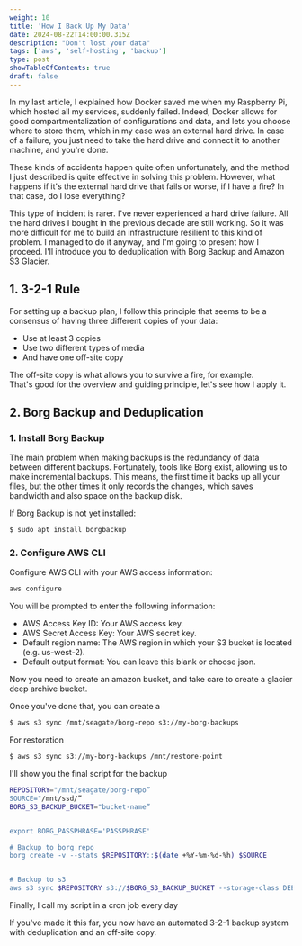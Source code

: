 ```yaml
---
weight: 10
title: 'How I Back Up My Data'
date: 2024-08-22T14:00:00.315Z
description: "Don't lost your data"
tags: ['aws', 'self-hosting', 'backup']
type: post
showTableOfContents: true
draft: false
---
```


In my last article, I explained how Docker saved me when my Raspberry Pi, which hosted all my services, suddenly failed. Indeed, Docker allows for good compartmentalization of configurations and data, and lets you choose where to store them, which in my case was an external hard drive. In case of a failure, you just need to take the hard drive and connect it to another machine, and you're done.

These kinds of accidents happen quite often unfortunately, and the method I just described is quite effective in solving this problem.
However, what happens if it's the external hard drive that fails or worse, if I have a fire? In that case, do I lose everything?

This type of incident is rarer. I've never experienced a hard drive failure. All the hard drives I bought in the previous decade are still working. So it was more difficult for me to build an infrastructure resilient to this kind of problem. I managed to do it anyway, and I'm going to present how I proceed. I'll introduce you to deduplication with Borg Backup and Amazon S3 Glacier.

## 1. 3-2-1 Rule

For setting up a backup plan, I follow this principle that seems to be a consensus of having three different copies of your data:

- Use at least 3 copies
- Use two different types of media
- And have one off-site copy

The off-site copy is what allows you to survive a fire, for example.  
That's good for the overview and guiding principle, let's see how I apply it.

## 2. Borg Backup and Deduplication

### 1. Install Borg Backup

The main problem when making backups is the redundancy of data between different backups. Fortunately, tools like Borg exist, allowing us to make incremental backups. This means, the first time it backs up all your files, but the other times it only records the changes, which saves bandwidth and also space on the backup disk.

If Borg Backup is not yet installed:

```bash
$ sudo apt install borgbackup
```

### 2. Configure AWS CLI

Configure AWS CLI with your AWS access information:

```bash
aws configure
```

You will be prompted to enter the following information:

- AWS Access Key ID: Your AWS access key.
- AWS Secret Access Key: Your AWS secret key.
- Default region name: The AWS region in which your S3 bucket is located (e.g. us-west-2).
- Default output format: You can leave this blank or choose json.

Now you need to create an amazon bucket, and take care to create a glacier deep archive bucket.

Once you've done that, you can create a

```bash
$ aws s3 sync /mnt/seagate/borg-repo s3://my-borg-backups
```

For restoration

```bash
$ aws s3 sync s3://my-borg-backups /mnt/restore-point
```

I'll show you the final script for the backup

```bash
REPOSITORY="/mnt/seagate/borg-repo”
SOURCE="/mnt/ssd/”
BORG_S3_BACKUP_BUCKET="bucket-name”


export BORG_PASSPHRASE='PASSPHRASE'

# Backup to borg repo
borg create -v --stats $REPOSITORY::$(date +%Y-%m-%d-%h) $SOURCE


# Backup to s3
aws s3 sync $REPOSITORY s3://$BORG_S3_BACKUP_BUCKET --storage-class DEEP_ARCHIVE --delete
```

Finally, I call my script in a cron job every day

If you've made it this far, you now have an automated 3-2-1 backup system with deduplication and an off-site copy.
